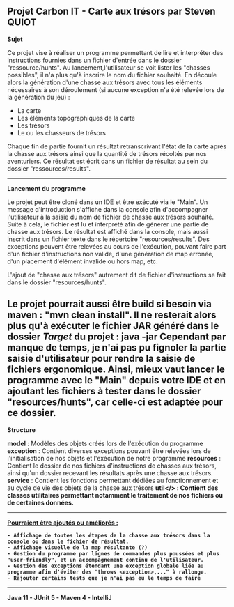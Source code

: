 Projet Carbon IT - Carte aux trésors
par Steven QUIOT
-------------------------------------------
<b>Sujet</b>

Ce projet vise à réaliser un programme permettant de lire et interpréter des instructions fournies dans un fichier d'entrée dans le dossier "ressource/hunts".
Au lancement,l'utilisateur se voit lister les "chasses possibles", il n'a plus qu'à inscrire le nom du fichier souhaité.
En découle alors la génération d'une chasse aux trésors avec tous les éléments nécessaires à son déroulement (si aucune exception n'a été relevée lors de la génération du jeu) :
- La carte
- Les éléments topographiques de la carte
- Les trésors
- Le ou les chasseurs de trésors

Chaque fin de partie fournit un résultat retranscrivant l'état de la carte après la chasse aux trésors ainsi que la quantité de trésors récoltés par nos aventuriers.
Ce résultat est écrit dans un fichier de résultat au sein du dossier "ressources/results".

-------------------------------------------
<b>Lancement du programme</b>

Le projet peut être cloné dans un IDE et être exécuté via le "Main".
Un message d'introduction s'affiche dans la console afin d'accompagner l'utilisateur à la saisie
du nom de fichier de chasse aux trésors souhaité.
Suite à cela, le fichier est lu et interprété afin de générer une partie de chasse aux trésors.
Le résultat est affiché dans la console, mais aussi inscrit dans un fichier texte dans le répertoire "resources/results".
Des exceptions peuvent être relevées au cours de l'exécution, pouvant faire part d'un fichier d'instructions non valide,
d'une génération de map erronée, d'un placement d'élément invalide ou hors map, etc.

L'ajout de "chasse aux trésors" autrement dit de fichier d'instructions se fait dans le dossier "resources/hunts".

Le projet pourrait aussi être build si besoin via maven : "mvn clean install". 
Il ne resterait alors plus qu'à exécuter le fichier JAR généré dans le dossier <i>Target</i> du projet : java -jar <nom-du-jar>
Cependant par manque de temps, je n'ai pas pu fignoler la partie saisie d'utilisateur pour rendre la saisie de fichiers ergonomique.
Ainsi, mieux vaut lancer le programme avec le "Main" depuis votre IDE et en ajoutant les fichiers à tester dans le dossier "resources/hunts", car celle-ci est adaptée pour ce dossier.
-------------------------------------------
<b>Structure</b>

<b>model</b> : Modèles des objets créés lors de l'exécution du programme
<b>exception</b> : Contient diverses exceptions pouvant être relevées lors de l'initialisation de nos objets et l'exécution de notre programme
<b>resources</b> : Contient le dossier de nos fichiers d'instructions de chasses aux trésors, ainsi qu'un dossier recevant les résultats
après une chasse aux trésors.
<b>service</b> : Contient les fonctions permettant dédiées au fonctionnement et au cycle de vie des objets de la chasse aux trésors
<b>util</> : Contient des classes utilitaires permettant notamment le traitement de nos fichiers ou de certaines données.

-------------------------------------------
<u>Pourraient être ajoutés ou améliorés :</u>

    - Affichage de toutes les étapes de la chasse aux trésors dans la console ou dans le fichier de résultat.
    - Affichage visuelle de la map résultante (?)
    - Gestion du programme par lignes de commandes plus poussées et plus "user-friendly", et un accompagnement continu de l'utilisateur.
    - Gestion des exceptions étendant une exception globale liée au programme afin d'éviter des "throws <exception>,..." à rallonge.
    - Rajouter certains tests que je n'ai pas eu le temps de faire
-------------------------------
Java 11 - JUnit 5 - Maven 4 - IntelliJ
